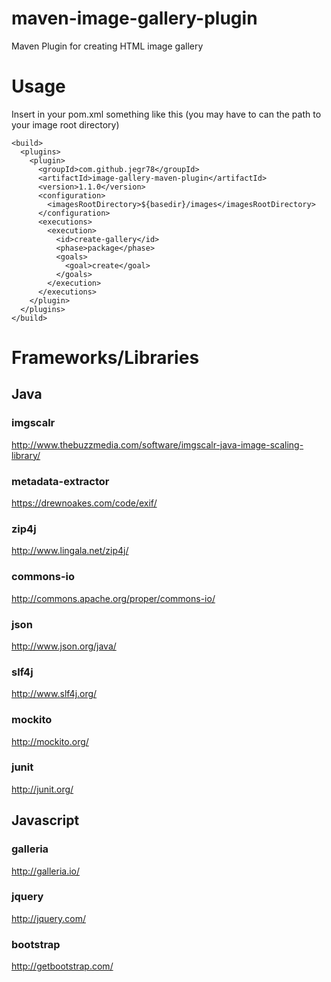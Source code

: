 maven-image-gallery-plugin
==========================

Maven Plugin for creating HTML image gallery

# Usage
Insert in your pom.xml something like this (you may have to can the path to your image root directory)
```
<build>
  <plugins>
    <plugin>
      <groupId>com.github.jegr78</groupId>
      <artifactId>image-gallery-maven-plugin</artifactId>
      <version>1.1.0</version>
      <configuration>
        <imagesRootDirectory>${basedir}/images</imagesRootDirectory>
      </configuration>
      <executions>
        <execution>
          <id>create-gallery</id>
          <phase>package</phase>
          <goals>
            <goal>create</goal>
          </goals>
        </execution>
      </executions>
    </plugin>
  </plugins>
</build>
```
# Frameworks/Libraries
## Java
### imgscalr
http://www.thebuzzmedia.com/software/imgscalr-java-image-scaling-library/
### metadata-extractor
https://drewnoakes.com/code/exif/
### zip4j
http://www.lingala.net/zip4j/
### commons-io
http://commons.apache.org/proper/commons-io/
### json
http://www.json.org/java/
### slf4j
http://www.slf4j.org/
### mockito
http://mockito.org/
### junit
http://junit.org/
## Javascript
### galleria
http://galleria.io/
### jquery
http://jquery.com/
### bootstrap
http://getbootstrap.com/

